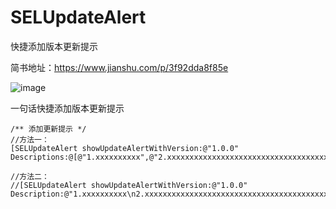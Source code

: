 # SELUpdateAlert
快捷添加版本更新提示

简书地址：https://www.jianshu.com/p/3f92dda8f85e

![image](https://github.com/RockChanel/SELUpdateAlert/blob/master/SELUpdateAlert.gif)

一句话快捷添加版本更新提示

    /** 添加更新提示 */
    //方法一：
    [SELUpdateAlert showUpdateAlertWithVersion:@"1.0.0" Descriptions:@[@"1.xxxxxxxxxx",@"2.xxxxxxxxxxxxxxxxxxxxxxxxxxxxxxxxxxxxxxxxxxxxxxxxxxxxxxxxxxxxxxxxxxxxxxxxxxxxxxxxxxxxxxxxxxxxxxxx",@"3.xxxxxxxxxx",@"4.xxxxxxxxxx"]];
        
    //方法二：
    //[SELUpdateAlert showUpdateAlertWithVersion:@"1.0.0" Description:@"1.xxxxxxxxxx\n2.xxxxxxxxxxxxxxxxxxxxxxxxxxxxxxxxxxxxxxxxxxxxxxxxxxxxxxxxxxxxxxxxxxxxxxxxxxxxxxxxxxxxxxxxxxxxxxxx\n3.xxxxxxxxx\n4.xxxxxxxxxx"];




